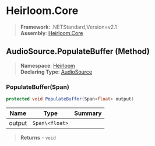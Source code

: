 # Heirloom.Core

> **Framework**: .NETStandard,Version=v2.1  
> **Assembly**: [Heirloom.Core][0]

## AudioSource.PopulateBuffer (Method)

> **Namespace**: [Heirloom][0]  
> **Declaring Type**: [AudioSource][1]

### PopulateBuffer(Span<float>)

```cs
protected void PopulateBuffer(Span<float> output)
```

| Name   | Type           | Summary |
|--------|----------------|---------|
| output | `Span\<float>` |         |

> **Returns** - `void`

[0]: ../../../Heirloom.Core.md
[1]: ../AudioSource.md

